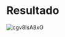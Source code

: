# Resultado

![cgv8lsA8xO](https://github.com/user-attachments/assets/791bdc57-9df7-4339-8ea8-15d27dc7e098)



